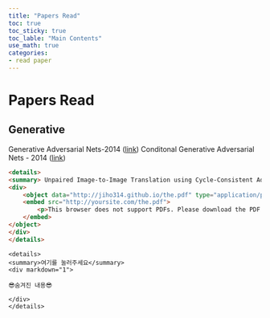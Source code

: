 ```yaml
---
title: "Papers Read"
toc: true
toc_sticky: true
toc_lable: "Main Contents"
use_math: true
categories:
- read paper
---
```




# Papers Read



## Generative

Generative Adversarial Nets-2014 ([link](https://arxiv.org/abs/1406.2661))
Conditonal Generative Adversarial Nets - 2014  ([link](https://arxiv.org/abs/1411.1784))







```html
<details>
<summary> Unpaired Image-to-Image Translation using Cycle-Consistent Adversarial Networks </summary>
<div>
    <object data="http://jiho314.github.io/the.pdf" type="application/pdf" width="700px" height="700px">
    <embed src="http://yoursite.com/the.pdf">
        <p>This browser does not support PDFs. Please download the PDF to view it: <a href="http://yoursite.com/the.pdf">Download PDF</a>.</p>
    </embed>
</object>
</div>
</details>
```





```
<details>
<summary>여기를 눌러주세요</summary>
<div markdown="1">       

😎숨겨진 내용😎

</div>
</details>
```
